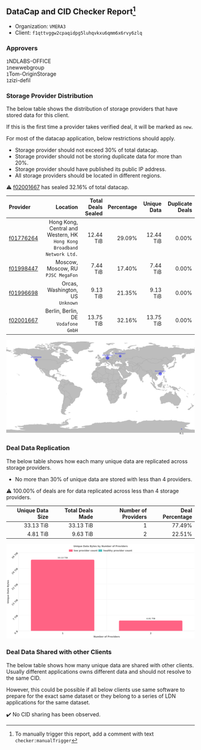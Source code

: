 ## DataCap and CID Checker Report[^1]
 - Organization: `VMERA3`
 - Client: `f1qttvggw2cpaqidpg5luhqvkxu6qmm6x6rvy6zlq`
### Approvers
`1`NDLABS-OFFICE<br/>`1`newwebgroup<br/>`1`Tom-OriginStorage<br/>`1`zizi-defil

### Storage Provider Distribution
The below table shows the distribution of storage providers that have stored data for this client.

If this is the first time a provider takes verified deal, it will be marked as `new`.

For most of the datacap application, below restrictions should apply.
 - Storage provider should not exceed 30% of total datacap.
 - Storage provider should not be storing duplicate data for more than 20%.
 - Storage provider should have published its public IP address.
 - All storage providers should be located in different regions.

⚠️ [f02001667](https://filfox.info/en/address/f02001667) has sealed 32.16% of total datacap.

| Provider                                              |                                                                  Location | Total Deals Sealed | Percentage | Unique Data | Duplicate Deals |
| :---------------------------------------------------- | ------------------------------------------------------------------------: | -----------------: | ---------: | ----------: | --------------: |
| [f01776264](https://filfox.info/en/address/f01776264) | Hong Kong, Central and Western, HK<br/>`Hong Kong Broadband Network Ltd.` |          12.44 TiB |     29.09% |   12.44 TiB |           0.00% |
| [f01998447](https://filfox.info/en/address/f01998447) |                                     Moscow, Moscow, RU<br/>`PJSC MegaFon` |           7.44 TiB |     17.40% |    7.44 TiB |           0.00% |
| [f01996698](https://filfox.info/en/address/f01996698) |                                       Orcas, Washington, US<br/>`Unknown` |           9.13 TiB |     21.35% |    9.13 TiB |           0.00% |
| [f02001667](https://filfox.info/en/address/f02001667) |                                    Berlin, Berlin, DE<br/>`Vodafone GmbH` |          13.75 TiB |     32.16% |   13.75 TiB |           0.00% |

![Provider Distribution](https://raw.githubusercontent.com/data-preservation-programs/filplus-checker-assets/main/filecoin-project/filecoin-plus-large-datasets/issues/1279/1672848277235.png)
### Deal Data Replication
The below table shows how each many unique data are replicated across storage providers.
- No more than 30% of unique data are stored with less than 4 providers.

⚠️ 100.00% of deals are for data replicated across less than 4 storage providers.

| Unique Data Size | Total Deals Made | Number of Providers | Deal Percentage |
| ---------------: | ---------------: | ------------------: | --------------: |
|        33.13 TiB |        33.13 TiB |                   1 |          77.49% |
|         4.81 TiB |         9.63 TiB |                   2 |          22.51% |

![Replication Distribution](https://raw.githubusercontent.com/data-preservation-programs/filplus-checker-assets/main/filecoin-project/filecoin-plus-large-datasets/issues/1279/1672848280474.png)
### Deal Data Shared with other Clients
The below table shows how many unique data are shared with other clients.
Usually different applications owns different data and should not resolve to the same CID.

However, this could be possible if all below clients use same software to prepare for the exact same dataset or they belong to a series of LDN applications for the same dataset.

✔️ No CID sharing has been observed.

[^1]: To manually trigger this report, add a comment with text `checker:manualTrigger`
